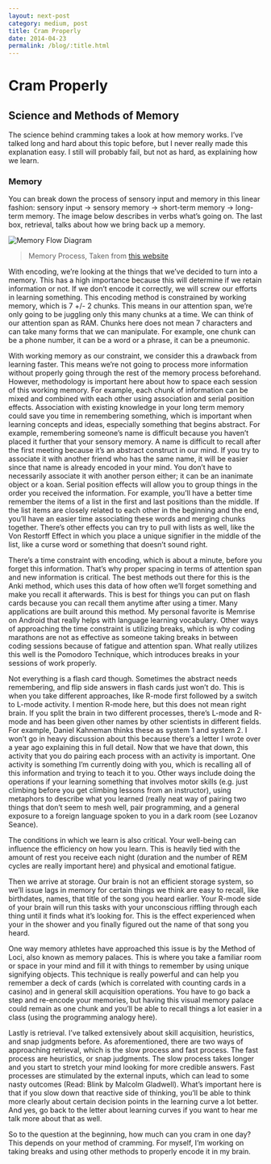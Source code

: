 ```yaml
---
layout: next-post
category: medium, post
title: Cram Properly
date: 2014-04-23
permalink: /blog/:title.html
---
```


# Cram Properly

## Science and Methods of Memory

The science behind cramming takes a look at how memory works. I’ve talked long and hard about this topic before, but I never really made this explanation easy. I still will probably fail, but not as hard, as explaining how we learn.

### Memory

You can break down the process of sensory input and memory in this linear fashion: sensory input -> sensory memory -> short-term memory -> long-term memory. The image below describes in verbs what’s going on. The last box, retrieval, talks about how we bring back up a memory.

![Memory Flow Diagram](https://cdn-images-1.medium.com/max/1600/1*JH4ITyFMRAwtkYLIvQE_tg.png)

> Memory Process, Taken from [this website](http://mrmanpr.blogspot.com/2010/04/memory-and-nostalgia.html)

With encoding, we’re looking at the things that we’ve decided to turn into a memory. This has a high importance because this will determine if we retain information or not. If we don’t encode it correctly, we will screw our efforts in learning something. This encoding method is constrained by working memory, which is 7 +/- 2 chunks. This means in our attention span, we’re only going to be juggling only this many chunks at a time. We can think of our attention span as RAM. Chunks here does not mean 7 characters and can take many forms that we can manipulate. For example, one chunk can be a phone number, it can be a word or a phrase, it can be a pneumonic.

With working memory as our constraint, we consider this a drawback from learning faster. This means we’re not going to process more information without properly going through the rest of the memory process beforehand. However, methodology is important here about how to space each session of this working memory. For example, each chunk of information can be mixed and combined with each other using association and serial position effects. Association with existing knowledge in your long term memory could save you time in remembering something, which is important when learning concepts and ideas, especially something that begins abstract. For example, remembering someone’s name is difficult because you haven’t placed it further that your sensory memory. A name is difficult to recall after the first meeting because it’s an abstract construct in our mind. If you try to associate it with another friend who has the same name, it will be easier since that name is already encoded in your mind. You don’t have to necessarily associate it with another person either; it can be an inanimate object or a koan. Serial position effects will allow you to group things in the order you received the information. For example, you’ll have a better time remember the items of a list in the first and last positions than the middle. If the list items are closely related to each other in the beginning and the end, you’ll have an easier time associating these words and merging chunks together. There’s other effects you can try to pull with lists as well, like the Von Restorff Effect in which you place a unique signifier in the middle of the list, like a curse word or something that doesn’t sound right.

There’s a time constraint with encoding, which is about a minute, before you forget this information. That’s why proper spacing in terms of attention span and new information is critical. The best methods out there for this is the Anki method, which uses this data of how often we’ll forget something and make you recall it afterwards. This is best for things you can put on flash cards because you can recall them anytime after using a timer. Many applications are built around this method. My personal favorite is Memrise on Android that really helps with language learning vocabulary. Other ways of approaching the time constraint is utilizing breaks, which is why coding marathons are not as effective as someone taking breaks in between coding sessions because of fatigue and attention span. What really utilizes this well is the Pomodoro Technique, which introduces breaks in your sessions of work properly.

Not everything is a flash card though. Sometimes the abstract needs remembering, and flip side answers in flash cards just won’t do. This is when you take different approaches, like R-mode first followed by a switch to L-mode activity. I mention R-mode here, but this does not mean right brain. If you split the brain in two different processes, there’s L-mode and R-mode and has been given other names by other scientists in different fields. For example, Daniel Kahneman thinks these as system 1 and system 2. I won’t go in heavy discussion about this because there’s a letter I wrote over a year ago explaining this in full detail. Now that we have that down, this activity that you do pairing each process with an activity is important. One activity is something I’m currently doing with you, which is recalling all of this information and trying to teach it to you. Other ways include doing the operations if your learning something that involves motor skills (e.g. just climbing before you get climbing lessons from an instructor), using metaphors to describe what you learned (really neat way of pairing two things that don’t seem to mesh well, pair programming, and a general exposure to a foreign language spoken to you in a dark room (see Lozanov Seance).

The conditions in which we learn is also critical. Your well-being can influence the efficiency on how you learn. This is heavily tied with the amount of rest you receive each night (duration and the number of REM cycles are really important here) and physical and emotional fatigue.

Then we arrive at storage. Our brain is not an efficient storage system, so we’ll issue lags in memory for certain things we think are easy to recall, like birthdates, names, that title of the song you heard earlier. Your R-mode side of your brain will run this tasks with your unconscious riffling through each thing until it finds what it’s looking for. This is the effect experienced when your in the shower and you finally figured out the name of that song you heard.

One way memory athletes have approached this issue is by the Method of Loci, also known as memory palaces. This is where you take a familiar room or space in your mind and fill it with things to remember by using unique signifying objects. This technique is really powerful and can help you remember a deck of cards (which is correlated with counting cards in a casino) and in general skill acquisition operations. You have to go back a step and re-encode your memories, but having this visual memory palace could remain as one chunk and you’ll be able to recall things a lot easier in a class (using the programming analogy here).

Lastly is retrieval. I’ve talked extensively about skill acquisition, heuristics, and snap judgments before. As aforementioned, there are two ways of approaching retrieval, which is the slow process and fast process. The fast process are heuristics, or snap judgments. The slow process takes longer and you start to stretch your mind looking for more credible answers. Fast processes are stimulated by the external inputs, which can lead to some nasty outcomes (Read: Blink by Malcolm Gladwell). What’s important here is that if you slow down that reactive side of thinking, you’ll be able to think more clearly about certain decision points in the learning curve a lot better. And yes, go back to the letter about learning curves if you want to hear me talk more about that as well.

So to the question at the beginning, how much can you cram in one day? This depends on your method of cramming. For myself, I’m working on taking breaks and using other methods to properly encode it in my brain.
